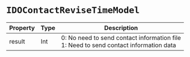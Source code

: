 # `IDOContactReviseTimeModel`

| Property| Type| Description|
| ----------- | ------- | ------------ |
| result | Int | 0: No need to send contact information file<br/>1: Need to send contact information data|
